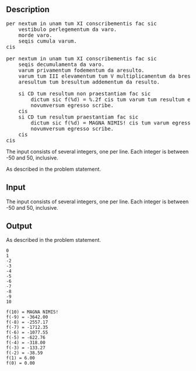 ## Description

<div><pre class="verbatim">per nextum in unam tum XI conscribementis fac sic<br>    vestibulo perlegementum da varo.<br>    morde varo.<br>    seqis cumula varum.<br>cis<br><br>per nextum in unam tum XI conscribementis fac sic<br>    seqis decumulamenta da varo.<br>    varum privamentum fodementum da aresulto.<br>    varum tum III elevamentum tum V multiplicamentum da bresulto.<br>    aresultum tum bresultum addementum da resulto.<br><br>    si CD tum resultum non praestantiam fac sic<br>        dictum sic f(%d) = %.2f cis tum varum tum resultum egresso describe.<br>        novumversum egresso scribe.<br>    cis<br>    si CD tum resultum praestantiam fac sic<br>        dictum sic f(%d) = MAGNA NIMIS! cis tum varum egresso describe.<br>        novumversum egresso scribe.        <br>    cis<br>cis<br></pre></div><div class="input-specification"><p>The input consists of several integers, one per line. Each integer is between -50 and 50, inclusive.</p></div><div class="output-specification"><p>As described in the problem statement.</p></div>

## Input

<p>The input consists of several integers, one per line. Each integer is between -50 and 50, inclusive.</p>

## Output

<p>As described in the problem statement.</p>





```input1
0
1
-2
-3
-4
-5
-6
-7
-8
-9
10
```




```output1
f(10) = MAGNA NIMIS!
f(-9) = -3642.00
f(-8) = -2557.17
f(-7) = -1712.35
f(-6) = -1077.55
f(-5) = -622.76
f(-4) = -318.00
f(-3) = -133.27
f(-2) = -38.59
f(1) = 6.00
f(0) = 0.00
```


